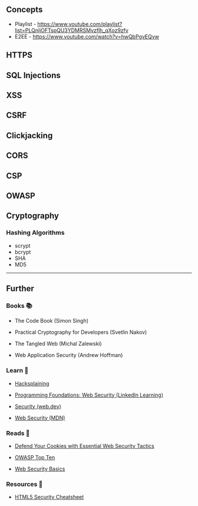 ## Concepts

- Playlist - https://www.youtube.com/playlist?list=PLQnljOFTspQU3YDMRSMvzflh_qXoz9zfv
- E2EE - https://www.youtube.com/watch?v=hwQbPgvEQyw

## HTTPS

## SQL Injections

## XSS

## CSRF

## Clickjacking

## CORS

## CSP

## OWASP

## Cryptography

### Hashing Algorithms

- scrypt
- bcrypt
- SHA
- MD5


---
## Further

### Books 📚

- The Code Book (Simon Singh)

- Practical Cryptography for Developers (Svetlin Nakov)

- The Tangled Web (Michal Zalewski)

- Web Application Security (Andrew Hoffman)

### Learn 🧠

- [Hacksplaining](https://www.hacksplaining.com/lessons)

- [Programming Foundations: Web Security (LinkedIn Learning)](https://www.linkedin.com/learning/programming-foundations-web-security-22680062)

- [Security (web.dev)](https://web.dev/secure/)

- [Web Security (MDN)](https://developer.mozilla.org/en-US/docs/Web/Security)

### Reads 📄

- [Defend Your Cookies with Essential Web Security Tactics](https://maggieappleton.com/websecurity)

- [OWASP Top Ten](https://owasp.org/www-project-top-ten/)

- [Web Security Basics](https://github.com/vasanthk/web-security-basics)
### Resources 🧩

- [HTML5 Security Cheatsheet](https://html5sec.org/)
